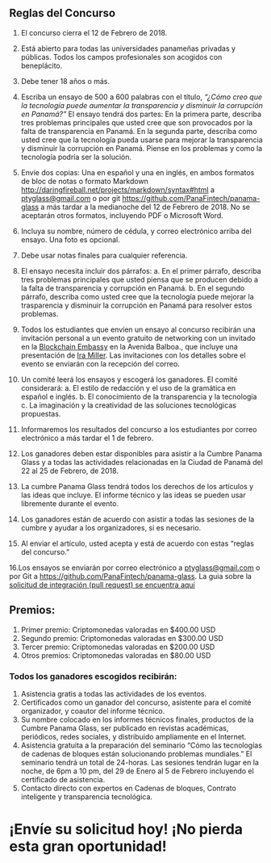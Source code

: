 ## Reglas del Concurso

1. El concurso cierra el 12 de Febrero de 2018.

2. Está abierto para todas las universidades panameñas privadas y públicas. Todos los campos
profesionales son acogidos con beneplácito.

3. Debe tener 18 años o más.

4. Escriba un ensayo de 500 a 600 palabras con el título, *“¿Cómo creo que la tecnología puede
aumentar la transparencia y disminuir la corrupción en Panamá?”* 
El ensayo tendrá dos partes: En la primera parte, describa tres problemas principales que usted cree que son
provocados por la falta de transparencia en Panamá. En la segunda parte, describa como usted
cree que la tecnología pueda usarse para mejorar la transparencia y disminuir la corrupción en
Panamá. Piense en los problemas y como la tecnología podría ser la solución.

5. Envíe dos copias: Una en español y una en inglés, en ambos formatos de bloc de notas o formato
Markdown http://daringfireball.net/projects/markdown/syntax#html a ptyglass@gmail.com o por
git https://github.com/PanaFintech/panama-glass a más tardar a la medianoche del 12 de Febrero de 2018.
No se aceptarán otros formatos, incluyendo PDF o Microsoft Word.

6. Incluya su nombre, número de cédula, y correo electrónico arriba del ensayo. Una foto es opcional.

7. Debe usar notas finales para cualquier referencia.

8. El ensayo necesita incluir dos párrafos:
a. En el primer párrafo, describa tres problemas principales que usted piensa que se producen debido a
la falta de transparencia y corrupción en Panamá.
b. En el segundo párrafo, describa como usted cree que la tecnología puede mejorar la trasparencia y
disminuir la corrupción en Panamá para resolver estos problemas.

9. Todos los estudiantes que envíen un ensayo al concurso recibirán una invitación personal a un evento
gratuito de networking con un invitado en la [Blockchain Embassy](https://www.embassypty.com/es/) en la Avenida Balboa.,
que incluye una presentación de [Ira Miller](iramiller.com). Las invitaciones con los detalles sobre el evento se enviarán con la recepción del correo.

10. Un comité leerá los ensayos y escogerá los ganadores. El comité considerará:
a. El estilo de redacción y el uso de la gramática en español e inglés.
b. El conocimiento de la transparencia y la tecnología
c. La imaginación y la creatividad de las soluciones tecnológicas propuestas.

11. Informaremos los resultados del concurso a los estudiantes por correo electrónico a más tardar el 1 de
febrero.

12. Los ganadores deben estar disponibles para asistir a la Cumbre Panama Glass y a todas las
actividades relacionadas en la Ciudad de Panamá del 22 al 25 de Febrero, de 2018.

13. La cumbre Panama Glass tendrá todos los derechos de los artículos y las ideas que incluye. El informe
técnico y las ideas se pueden usar libremente durante el evento.

14. Los ganadores están de acuerdo con asistir a todas las sesiones de la cumbre y ayudar a los
organizadores, si es necesario.

15. Al enviar el artículo, usted acepta y está de acuerdo con estas “reglas del concurso.”

16.Los ensayos se enviarán por correo electrónico a ptyglass@gmail.com o por Git a
https://github.com/PanaFintech/panama-glass. La guia sobre la [solicitud de integración (pull
request) se encuentra aquí](https://gist.github.com/Chaser324/ce0505fbed06b947d962)

## Premios:
1. Primer premio: Criptomonedas valoradas en $400.00 USD
2. Segundo premio: Criptomonedas valoradas en $300.00 USD
3. Tercer premio: Criptomonedas valoradas en $200.00 USD
4. Otros premios: Criptomonedas valoradas en $80.00 USD

### Todos los ganadores escogidos recibirán:
1. Asistencia gratis a todas las actividades de los eventos.
2. Certificados como un ganador del concurso, asistente para el comité organizador, y coautor del informe
técnico.
3. Su nombre colocado en los informes técnicos finales, productos de la Cumbre Panama Glass, ser
publicado en revistas académicas, periódicos, redes sociales, y distribuido ampliamente en el Internet.
4. Asistencia gratuita a la preparación del seminario “Cómo las tecnologías de cadenas de bloques están
solucionando problemas mundiales.” El seminario tendrá un total de 24-horas. Las sesiones tendrán lugar
en la noche, de 6pm a 10 pm, del 29 de Enero al 5 de Febrero incluyendo el certificado de asistencia.
5. Contacto directo con expertos en Cadenas de bloques, Contrato inteligente y transparencia tecnológica.
# ¡Envíe su solicitud hoy! ¡No pierda esta gran oportunidad!



